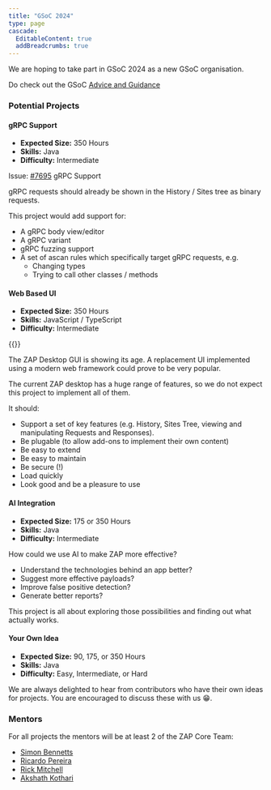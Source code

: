 ```yaml
---
title: "GSoC 2024"
type: page
cascade:
  EditableContent: true
  addBreadcrumbs: true
---
```


We are hoping to take part in GSoC 2024 as a new GSoC organisation.

Do check out the GSoC [Advice and Guidance](../advice-and-guidance/)

### Potential Projects

#### gRPC Support

* **Expected Size:** 350 Hours
* **Skills:** Java
* **Difficulty:** Intermediate

Issue: [#7695](https://github.com/zaproxy/zaproxy/issues/7695) gRPC Support 

gRPC requests should already be shown in the History / Sites tree as binary requests.

This project would add support for:

* A gRPC body view/editor
* A gRPC variant
* gRPC fuzzing support
* A set of ascan rules which specifically target gRPC requests, e.g.
  * Changing types
  * Trying to call other classes / methods

#### Web Based UI

* **Expected Size:** 350 Hours
* **Skills:** JavaScript / TypeScript
* **Difficulty:** Intermediate


{{<youtube uuid="s8DKKTTHsGM" small="true">}}

The ZAP Desktop GUI is showing its age. A replacement UI implemented using a modern web framework could prove to be very popular.

The current ZAP desktop has a huge range of features, so we do not expect this project to implement all of them.

It should:

* Support a set of key features (e.g. History, Sites Tree, viewing and manipulating Requests and Responses).
* Be plugable (to allow add-ons to implement their own content)
* Be easy to extend
* Be easy to maintain
* Be secure (!)
* Load quickly
* Look good and be a pleasure to use

#### AI Integration

* **Expected Size:** 175 or 350 Hours
* **Skills:** Java
* **Difficulty:** Intermediate

How could we use AI to make ZAP more effective? 

* Understand the technologies behind an app better?
* Suggest more effective payloads?
* Improve false positive detection?
* Generate better reports?

This project is all about exploring those possibilities and finding out what actually works.

#### Your Own Idea

* **Expected Size:** 90, 175, or 350 Hours
* **Skills:** Java
* **Difficulty:** Easy, Intermediate, or Hard

We are always delighted to hear from contributors who have their own ideas for projects. You are encouraged to discuss these with us :grin:.

### Mentors

For all projects the mentors will be at least 2 of the ZAP Core Team:
  * [Simon Bennetts](/docs/team/psiinon/)
  * [Ricardo Pereira](/docs/team/thc202/)
  * [Rick Mitchell](/docs/team/kingthorin/)
  * [Akshath Kothari](/docs/team/ricekot/)
